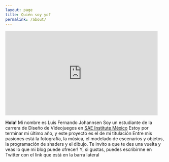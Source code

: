 ```yaml
---
layout: page
title: Quién soy yo?
permalink: /about/
---
```


<iframe src="https://giphy.com/embed/brsEO1JayBVja" width="480" height="267" frameBorder="0" class="giphy-embed" allowFullScreen></iframe><p><a href="https://giphy.com/gifs/hello-waving-blue-bird-brsEO1JayBVja"></a></p>
<strong>Hola!</strong> Mi nombre es Luis Fernando Johannsen
Soy un estudiante de la carrera de Diseño de Videojuegos en <a href="http://mexico.sae.edu/">SAE Institute México</a>
Estoy por terminar mi último año, y este proyecto es el de mi titulación  
Entre mis pasiones está la fotografía, la música, el modelado de escenarios y objetos, la programación de shaders y el dibujo.  
Te invito a que te des una vuelta y veas lo que mi blog puede ofrecer! Y, si gustas, puedes escribirme en Twitter con el link que está en la barra lateral  

